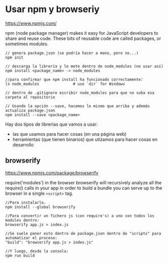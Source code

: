 # Usar npm y browseriy

https://www.npmjs.com/

npm (node package manager) makes it easy for JavaScript developers to share and reuse code.
These bits of reusable code are called packages, or sometimes modules.

```
// genera package.json (se podría hacer a mano, pero no...)
npm init

// descarga la librería y lo mete dentro de node_modules (no usar así)
npm install <package_name> -> node_modules

//para confirmar que npm install ha funcionado correctamente:
ls node_modules               # use `dir` for Windows

// dentro de .gitignore escribir node_modules para que no suba esa carpeta al repositorio

// Usando la opción --save, hacemos lo mismo que arriba y además actualiza package.json
npm install --save <package_name>
```


Hay dos tipos de librerías que vamos a usar:

- las que usamos para hacer cosas (en una página web)
- herramientas (que tienen binarios) que utizamos para hacer cosas en desarrollo

## browserify

https://www.npmjs.com/package/browserify

require('modules') in the browser
browserify will recursively analyze all the require() calls in your app in order to build a bundle you can serve up to the browser in a single ```<script>``` tag.

```
//Para instalarlo.
npm install --global browserify

//Para convertir un fichero js (con require's) a uno con todos los modules dentro:
browserify app.js > index.js

//Se suele poner esto dentro de package.json dentro de "scripts" para automatizar el proceso:
"build": "browserify app.js > index.js"

//Y luego, desde la consola:
npm run build
```

